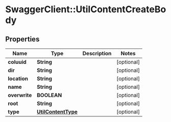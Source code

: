 # SwaggerClient::UtilContentCreateBody

## Properties
Name | Type | Description | Notes
------------ | ------------- | ------------- | -------------
**coluuid** | **String** |  | [optional] 
**dir** | **String** |  | [optional] 
**location** | **String** |  | [optional] 
**name** | **String** |  | [optional] 
**overwrite** | **BOOLEAN** |  | [optional] 
**root** | **String** |  | [optional] 
**type** | [**UtilContentType**](UtilContentType.md) |  | [optional] 

